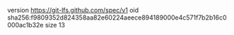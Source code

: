 version https://git-lfs.github.com/spec/v1
oid sha256:f9809352d824358aa82e60224aeece894189000e4c571f7b2b16c0000ac1b32e
size 13
